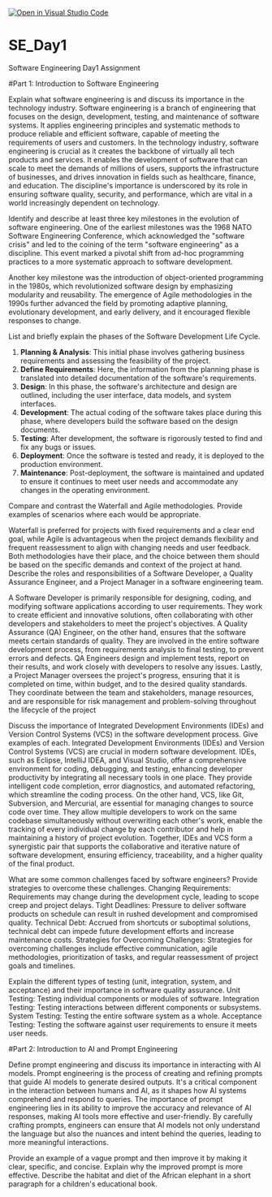 [![Open in Visual Studio Code](https://classroom.github.com/assets/open-in-vscode-2e0aaae1b6195c2367325f4f02e2d04e9abb55f0b24a779b69b11b9e10269abc.svg)](https://classroom.github.com/online_ide?assignment_repo_id=15572730&assignment_repo_type=AssignmentRepo)
# SE_Day1
Software Engineering Day1 Assignment

#Part 1: Introduction to Software Engineering

Explain what software engineering is and discuss its importance in the technology industry.
Software engineering is a branch of engineering that focuses on the design, development, testing, and maintenance of software systems. It applies engineering principles and systematic methods to produce reliable and efficient software, capable of meeting the requirements of users and customers. In the technology industry, software engineering is crucial as it creates the backbone of virtually all tech products and services. It enables the development of software that can scale to meet the demands of millions of users, supports the infrastructure of businesses, and drives innovation in fields such as healthcare, finance, and education. The discipline's importance is underscored by its role in ensuring software quality, security, and performance, which are vital in a world increasingly dependent on technology.

Identify and describe at least three key milestones in the evolution of software engineering.
One of the earliest milestones was the 1968 NATO Software Engineering Conference, which acknowledged the "software crisis" and led to the coining of the term "software engineering" as a discipline. This event marked a pivotal shift from ad-hoc programming practices to a more systematic approach to software development.

Another key milestone was the introduction of object-oriented programming in the 1980s, which revolutionized software design by emphasizing modularity and reusability. 
The emergence of Agile methodologies in the 1990s further advanced the field by promoting adaptive planning, evolutionary development, and early delivery, and it encouraged flexible responses to change.

List and briefly explain the phases of the Software Development Life Cycle.
1. **Planning & Analysis**: This initial phase involves gathering business requirements and assessing the feasibility of the project.
2. **Define Requirements**: Here, the information from the planning phase is translated into detailed documentation of the software's requirements.
3. **Design**: In this phase, the software's architecture and design are outlined, including the user interface, data models, and system interfaces.
4. **Development**: The actual coding of the software takes place during this phase, where developers build the software based on the design documents.
5. **Testing**: After development, the software is rigorously tested to find and fix any bugs or issues.
6. **Deployment**: Once the software is tested and ready, it is deployed to the production environment.
7. **Maintenance**: Post-deployment, the software is maintained and updated to ensure it continues to meet user needs and accommodate any changes in the operating environment.

Compare and contrast the Waterfall and Agile methodologies. Provide examples of scenarios where each would be appropriate.

Waterfall is preferred for projects with fixed requirements and a clear end goal, while Agile is advantageous when the project demands flexibility and frequent reassessment to align with changing needs and user feedback. Both methodologies have their place, and the choice between them should be based on the specific demands and context of the project at hand.
Describe the roles and responsibilities of a Software Developer, a Quality Assurance Engineer, and a Project Manager in a software engineering team.

 A Software Developer is primarily responsible for designing, coding, and modifying software applications according to user requirements. They work to create efficient and innovative solutions, often collaborating with other developers and stakeholders to meet the project's objectives. A Quality Assurance (QA) Engineer, on the other hand, ensures that the software meets certain standards of quality. They are involved in the entire software development process, from requirements analysis to final testing, to prevent errors and defects. QA Engineers design and implement tests, report on their results, and work closely with developers to resolve any issues. Lastly, a Project Manager oversees the project's progress, ensuring that it is completed on time, within budget, and to the desired quality standards. They coordinate between the team and stakeholders, manage resources, and are responsible for risk management and problem-solving throughout the lifecycle of the project
 
Discuss the importance of Integrated Development Environments (IDEs) and Version Control Systems (VCS) in the software development process. Give examples of each.
Integrated Development Environments (IDEs) and Version Control Systems (VCS) are crucial in modern software development. IDEs, such as Eclipse, IntelliJ IDEA, and Visual Studio, offer a comprehensive environment for coding, debugging, and testing, enhancing developer productivity by integrating all necessary tools in one place. They provide intelligent code completion, error diagnostics, and automated refactoring, which streamline the coding process. On the other hand, VCS, like Git, Subversion, and Mercurial, are essential for managing changes to source code over time. They allow multiple developers to work on the same codebase simultaneously without overwriting each other's work, enable the tracking of every individual change by each contributor and help in maintaining a history of project evolution. Together, IDEs and VCS form a synergistic pair that supports the collaborative and iterative nature of software development, ensuring efficiency, traceability, and a higher quality of the final product.

What are some common challenges faced by software engineers? Provide strategies to overcome these challenges.
Changing Requirements: Requirements may change during the development cycle, leading to scope creep and project delays.
Tight Deadlines: Pressure to deliver software products on schedule can result in rushed development and compromised quality.
Technical Debt: Accrued from shortcuts or suboptimal solutions, technical debt can impede future development efforts and increase maintenance costs.
Strategies for Overcoming Challenges: Strategies for overcoming challenges include effective communication, agile methodologies, prioritization of tasks, and regular reassessment of project goals and timelines.


Explain the different types of testing (unit, integration, system, and acceptance) and their importance in software quality assurance.
 Unit Testing: Testing individual components or modules of software.
 Integration Testing: Testing interactions between different components or subsystems.
 System Testing: Testing the entire software system as a whole.
 Acceptance Testing: Testing the software against user requirements to ensure it meets user needs.

#Part 2: Introduction to AI and Prompt Engineering


Define prompt engineering and discuss its importance in interacting with AI models.
Prompt engineering is the process of creating and refining prompts that guide AI models to generate desired outputs. It's a critical component in the interaction between humans and AI, as it shapes how AI systems comprehend and respond to queries. The importance of prompt engineering lies in its ability to improve the accuracy and relevance of AI responses, making AI tools more effective and user-friendly. By carefully crafting prompts, engineers can ensure that AI models not only understand the language but also the nuances and intent behind the queries, leading to more meaningful interactions.

Provide an example of a vague prompt and then improve it by making it clear, specific, and concise. Explain why the improved prompt is more effective.
Describe the habitat and diet of the African elephant in a short paragraph for a children's educational book.
